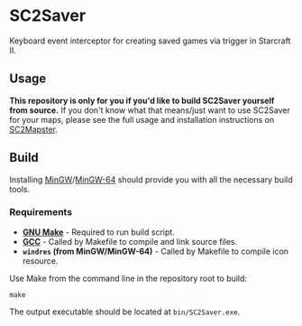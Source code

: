 # SC2Saver
Keyboard event interceptor for creating saved games via trigger in Starcraft II.
## Usage
**This repository is only for you if you'd like to build SC2Saver yourself from source.** If you don't know what that means/just want to use SC2Saver for your maps, please see the full usage and installation instructions on [SC2Mapster](https://sc2mapster.com/projects/sc2saver "Project page").
## Build
Installing [MinGW](https://osdn.net/projects/mingw)/[MinGW-64](https://mingw-w64.org) should provide you with all the necessary build tools.
### Requirements 
* **[GNU Make](https://gnu.org/software/make)** - Required to run build script.
* **[GCC](https://gcc.gnu.org/install/binaries.html)** - Called by Makefile to compile and link source files.
* **`windres` (from MinGW/MinGW-64)** - Called by Makefile to compile icon resource.

Use Make from the command line in the repository root to build:
```
make
```
The output executable should be located at `bin/SC2Saver.exe`.
